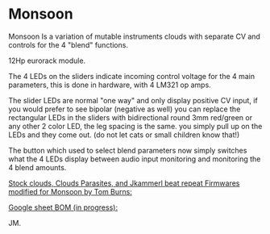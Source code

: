 # Monsoon
Monsoon Is a variation of mutable instruments clouds with separate CV and controls for the 4 "blend" functions.

12Hp eurorack module.

The 4 LEDs on the sliders indicate incoming control voltage for the 4 main parameters, this is done in hardware, with 4 LM321 op amps. 

The slider LEDs are normal "one way" and only display positive CV input, if you would prefer to see bipolar (negative as well) you can replace the rectangular LEDs in the sliders with bidirectional round 3mm red/green or any other 2 color LED, the leg spacing is the same. you simply pull up on the LEDs and they come out. (do not let cats or small children know that!)

The button which used to select blend parameters now simply switches what the 4 LEDs display between audio input monitoring and monitoring the 4 blend amounts.

[Stock clouds, Clouds Parasites, and Jkammerl beat repeat Firmwares modified for Monsoon by Tom Burns:](https://github.com/boourns/eurorack/releases/tag/monsoon_firmwares_v1)

[Google sheet BOM (in progress):](https://docs.google.com/spreadsheets/d/1LuCuwaJUoA0aQCVt2MxHURQ-PYTl8TTABjA8FtAyBB0/edit?usp=sharing)

JM.




